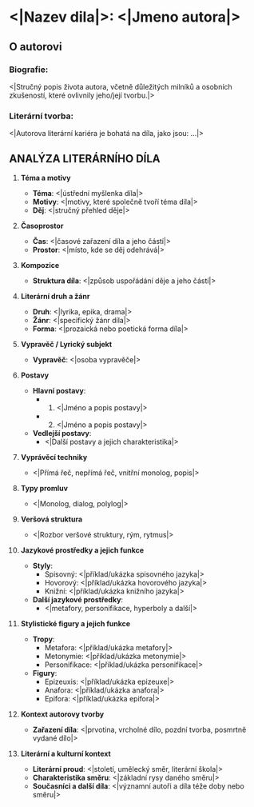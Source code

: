 # <|Nazev dila|>: <|Jmeno autora|>

## O autorovi

### Biografie:

<|Stručný popis života autora, včetně důležitých milníků a osobních zkušeností, které ovlivnily jeho/její tvorbu.|>

### Literární tvorba:

<|Autorova literární kariéra je bohatá na díla, jako jsou: ...|>

## ANALÝZA LITERÁRNÍHO DÍLA

1. **Téma a motivy**

    - **Téma**: <|ústřední myšlenka díla|>
    - **Motivy**: <|motivy, které společně tvoří téma díla|>
    - **Děj**: <|stručný přehled děje|>

2. **Časoprostor**

    - **Čas**: <|časové zařazení díla a jeho částí|>
    - **Prostor**: <|místo, kde se děj odehrává|>

3. **Kompozice**

    - **Struktura díla**: <|způsob uspořádání děje a jeho částí|>

4. **Literární druh a žánr**

    - **Druh**: <|lyrika, epika, drama|>
    - **Žánr**: <|specifický žánr díla|>
    - **Forma**: <|prozaická nebo poetická forma díla|>

5. **Vypravěč / Lyrický subjekt**

    - **Vypravěč**: <|osoba vypravěče|>

6. **Postavy**

    - **Hlavní postavy**:
        -   1. <|Jméno a popis postavy|>
        -   2. <|Jméno a popis postavy|>
    - **Vedlejší postavy**:
        - <|Další postavy a jejich charakteristika|>

7. **Vyprávěcí techniky**

    - <|Přímá řeč, nepřímá řeč, vnitřní monolog, popis|>

8. **Typy promluv**

    - <|Monolog, dialog, polylog|>

9. **Veršová struktura**

    - <|Rozbor veršové struktury, rým, rytmus|>

10. **Jazykové prostředky a jejich funkce**

    - **Styly**:
        - Spisovný: <|příklad/ukázka spisovného jazyka|>
        - Hovorový: <|příklad/ukázka hovorového jazyka|>
        - Knižní: <|příklad/ukázka knižního jazyka|>
    - **Další jazykové prostředky**:
        - <|metafory, personifikace, hyperboly a další|>

11. **Stylistické figury a jejich funkce**

    - **Tropy**:
        - Metafora: <|příklad/ukázka metafory|>
        - Metonymie: <|příklad/ukázka metonymie|>
        - Personifikace: <|příklad/ukázka personifikace|>
    - **Figury**:
        - Epizeuxis: <|příklad/ukázka epizeuxe|>
        - Anafora: <|příklad/ukázka anafora|>
        - Epifora: <|příklad/ukázka epifora|>

12. **Kontext autorovy tvorby**

    - **Zařazení díla**: <|prvotina, vrcholné dílo, pozdní tvorba, posmrtně vydané dílo|>

13. **Literární a kulturní kontext**

    - **Literární proud**: <|století, umělecký směr, literární škola|>
    - **Charakteristika směru**: <|základní rysy daného směru|>
    - **Současníci a další díla**: <|významní autoři a díla téže doby nebo směru|>
